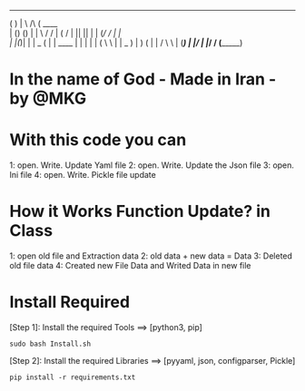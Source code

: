   _______    _          _______ 
 (       )  | \    /\  (  ____ \
 | () () |  |  \  / /  | (    \/
 | || || |  |  (_/ /   | |      
 | |(_)| |  |   _ (    | | ____ 
 | |   | |  |  ( \ \   | | \_  )
 | )   ( |  |  /  \ \  | (___) |
 |/     \|  |_/    \/  (_______)



# In the name of God - Made in Iran - by @MKG


# With this code you can
1: open. Write. Update Yaml file
2: open. Write. Update the Json file
3: open. Ini file
4: open. Write. Pickle file update


# How it Works Function Update? in Class
1: open old file and Extraction data
2: old data + new data = Data
3: Deleted old file data 
4: Created new File Data and Writed Data in new file



# Install Required

[Step 1]: Install the required Tools ==> [python3, pip]

	sudo bash Install.sh


[Step 2]: Install the required Libraries ==> [pyyaml, json, configparser, Pickle]

	pip install -r requirements.txt
